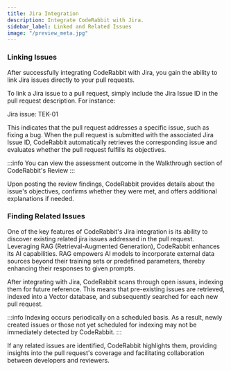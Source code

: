 ```yaml
---
title: Jira Integration
description: Integrate CodeRabbit with Jira.
sidebar_label: Linked and Related Issues
image: "/preview_meta.jpg"
---
```


<head>
 <meta charSet="utf-8" />
  <meta name="title" content="Utilize CodeRabbit with Jira" />
  <meta name="description" content="Integrate CodeRabbit with Jira" />

  <meta property="og:type" content="website" />
  <meta property="og:url" content="https://coderabbit.ai/" />
  <meta property="og:title" content="Utilize CodeRabbit with Jira" />
  <meta property="og:description" content="CodeRabbit: AI-powered Code Reviews" />
  <meta property="og:image" content="/preview_meta.jpg" />

  <meta name="twitter:image" content="https://coderabbit.ai/preview_meta.jpg" />
  <meta name="twitter:card" content="summary_large_image" />
  <meta name="twitter:title" content="Utilize CodeRabbit with Jira" />
  <meta name="twitter:description" content="CodeRabbit: AI-powered Code Reviews" />
</head>

### Linking Issues

After successfully integrating CodeRabbit with Jira, you gain the ability to link Jira issues directly to your pull requests.

To link a Jira issue to a pull request, simply include the Jira Issue ID in the pull request description. For instance:

Jira issue: TEK-01

This indicates that the pull request addresses a specific issue, such as fixing a bug. When the pull request is submitted with the associated Jira Issue ID, CodeRabbit automatically retrieves the corresponding issue and evaluates whether the pull request fulfills its objectives.

:::info
You can view the assessment outcome in the Walkthrough section of CodeRabbit's Review
:::

Upon posting the review findings, CodeRabbit provides details about the issue's objectives, confirms whether they were met, and offers additional explanations if needed.

### Finding Related Issues

One of the key features of CodeRabbit's Jira integration is its ability to discover existing related jira issues addressed in the pull request. Leveraging RAG (Retrieval-Augmented Generation), CodeRabbit enhances its AI capabilities. RAG empowers AI models to incorporate external data sources beyond their training sets or predefined parameters, thereby enhancing their responses to given prompts.

After integrating with Jira, CodeRabbit scans through open issues, indexing them for future reference. This means that pre-existing issues are retrieved, indexed into a Vector database, and subsequently searched for each new pull request.

:::info
Indexing occurs periodically on a scheduled basis. As a result, newly created issues or those not yet scheduled for indexing may not be immediately detected by CodeRabbit.
:::

If any related issues are identified, CodeRabbit highlights them, providing insights into the pull request's coverage and facilitating collaboration between developers and reviewers.
